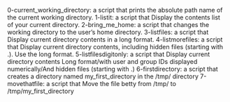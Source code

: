 0-current_working_directory: a script that prints the absolute path name of the current working directory.
1-listit: a script that Display the contents list of your current directory. 
2-bring_me_home: a script that changes the working directory to the user’s home directory.
3-listfiles: a script that Display current directory contents in a long format.
4-listmorefiles: a script that Display current directory contents, including hidden files (starting with .). Use the long format.
5-listfilesdigitonly: a script that Display current directory contents Long format/with user and group IDs displayed numerically/And hidden files (starting with .)
6-firstdirectory: a script that creates a directory named my_first_directory in the /tmp/ directory
7-movethatfile: a script that Move the file betty from /tmp/ to /tmp/my_first_directory
